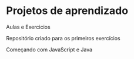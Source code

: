 # Projetos de aprendizado
 Aulas e Exercicios

Repositório criado para os primeiros exercícios

Começando com JavaScript e Java
